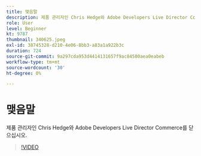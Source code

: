 ```yaml
---
title: 맺음말
description: 제품 관리자인 Chris Hedge와 Adobe Developers Live Director Commerce를 닫으십시오.
role: User
level: Beginner
kt: 9787
thumbnail: 340625.jpeg
exl-id: 38745328-d210-4e06-8bb3-a83a1a922b3c
duration: 724
source-git-commit: 9a297cda953d4414131657f9ac84580aea0eabeb
workflow-type: tm+mt
source-wordcount: '30'
ht-degree: 0%

---
```


# 맺음말

제품 관리자인 Chris Hedge와 Adobe Developers Live Director Commerce를 닫으십시오.

>[!VIDEO](https://video.tv.adobe.com/v/340625/?quality=12&learn=on)
